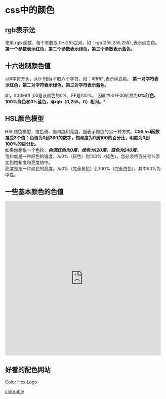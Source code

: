 # css中的颜色

## rgb表示法

使用 rgb 函数，每个参数取 0～255之间。如：rgb(255,255,255) ,表示纯白色。**第一个参数表示红色，第二个参数表示绿色，第三个参数表示蓝色。**

## 十六进制颜色值

以#字符开头，从0-9到a-F取六个字符。如：#ffffff ,表示纯白色。  **第一对字符表示红色，第二对字符表示绿色，第三对字符表示蓝色。**

如，#0099ff ,00是该颜色的0%，FF是100%。 因此#00FF00转换为**0%红色、100%绿色和0%蓝色，与rgb（0,255，0）相同。***

## HSL颜色模型

HSL颜色模型，或色调、饱和度和亮度，是表示颜色的另一种方式。**CSS hsl函数接受3个值：色调为0到360的数字，饱和度为0到100的百分比，明度为0到100%的百分比。**  
如果你想象一个色轮，***色调红色为0度，绿色为120度，蓝色为240度。***  
饱和度是一种颜色的强度，从0%（灰色）到100%（纯色）。您必须将百分号%添加到饱和度和亮度值中。  
亮度是指一种颜色的亮度，从0%（完全黑色）到100%（完全白色），其中50%为中性。

## 一些基本颜色的色值
<iframe src="https://codesandbox.io/embed/immutable-fire-swp3k6?fontsize=14&hidenavigation=1&theme=dark"
     style="width:100%; height:500px; border:0; border-radius: 4px; overflow:hidden;"
     title="immutable-fire-swp3k6"
     allow="accelerometer; ambient-light-sensor; camera; encrypted-media; geolocation; gyroscope; hid; microphone; midi; payment; usb; vr; xr-spatial-tracking"
     sandbox="allow-forms allow-modals allow-popups allow-presentation allow-same-origin allow-scripts"
   ></iframe>

## 好看的配色网站

[Color Hex Logo](https://www.color-hex.com/)

[colorable](https://colorable.jxnblk.com/)

